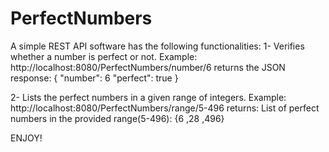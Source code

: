 # PerfectNumbers
A simple REST API software has the following functionalities:
1- Verifies whether a number is perfect or not.
   Example: http://localhost:8080/PerfectNumbers/number/6
   returns the JSON response: 
 {
"number": 6
"perfect": true
 }
 
 2- Lists the perfect numbers in a given range of integers.
    Example: http://localhost:8080/PerfectNumbers/range/5-496
    returns: List of perfect numbers in the provided range(5-496): 
             {6 ,28 ,496}
             
ENJOY!             
